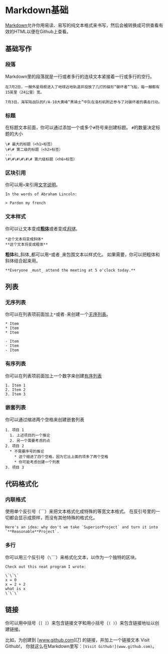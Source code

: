 # Markdown基础
[Markdown][1]允许你用易读、易写的纯文本格式来书写，然后会被转换成可供查看有效的HTML以便在Github上查看。

## 基础写作

### 段落
Markdown里的段落就是一行或者多行的连续文本紧接着一行或多行的空行。

```
在7月2日，一艘外星母舰进入了地球近地轨道并投放了几打的碟形“破坏者”飞船，每一艘都有15英里（24公里）宽。

7月3日，海军陆战队的F/A-18大黄峰“黑骑士”中队在洛杉矶附近参与了对破坏者的袭击行动。
```

### 标题
在标题文本前面，你可以通过添加一个或多个`#`符号来创建标题。
`#`的数量决定标题的大小

```
\# 最大的标题（<h1>标签）
\#\# 第二级的标题（<h2>标签）
...
\#\#\#\#\#\# 第六级标题（<h6>标签）
```

### 区块引用
你可以用`>`来引用[文字说明][2]。

```
In the words of Abraham Lincoln:

> Pardon my french
```

### 文本样式
你可以让文本变成[**粗体**][3]或者变成[*斜体*][4]。

```
*这个文本将变成斜体*
**这个文本将变成粗体**
```

**粗体**和_斜体_都可以用`*`或者`_`来包围文本以样式化。
如果需要，你可以把粗体和斜体结合起来用。

```
**Everyone _must_ attend the meeting at 5 o'clock today.**
```


## 列表
### 无序列表
你可以在列表项前面加上`*`或者`-`来创建一个[无序列表][5]。

```
* Item
* Item
* Item

- Item
- Item
- Item
```

### 有序列表
你可以在列表项前面加上一个数字来创建[有序列表][6]

```
1. Item 1
2. Item 2
3. Item 3
```

### 嵌套列表
你可以通过缩进两个空格来创建嵌套列表

```
1. 项目 1
  1. 上述项目的一个推论
  2. 另一个需要考虑的点
2. 项目 2
  * 不需要序号的推论
    * 这个缩进了四个空格，因为它比上面的项多了两个空格
    * 你可能考虑创建一个列表
3. 项目 3
```

## 代码格式化
### 内联格式
使用单个反引号（`\``）来把文本格式化成特殊的等宽文本格式。
在反引号里的一切都会显示成原样，而没有其他特殊的格式化。

```
Here's an idea: why don't we take `SuperiorProject` and turn it into `**Reasonable**Project`.
```

### 多行
你可以用三个反引号（`\`\`\``）来格式化文本，以作为一个独特的区块。

```
Check out this neat program I wrote:

\`\`\`
x = 0
x = 2 + 2
what is x
\`\`\`
```

## 链接
你可以用中括号（`[ ]`）来包含链接文字和用小括号（`( )`）来包含链接地址以创建链接。

比如，为创建到 [www.github.com][7] 的链接，并加上一个链接文本 Visit Github!，
你就这么在Markdown里写：`[Visit Github!](www.github.com)`。


[1]: http://daringfireball.net/projects/markdown/
[2]: https://developer.mozilla.org/en-US/docs/Web/HTML/Element/blockquote
[3]: https://developer.mozilla.org/en-US/docs/Web/HTML/Element/strong
[4]: https://developer.mozilla.org/en-US/docs/Web/HTML/Element/em
[5]: https://developer.mozilla.org/en-US/docs/Web/HTML/Element/ul
[6]: https://developer.mozilla.org/en-US/docs/Web/HTML/Element/ol
[7]: https://www.github.com
